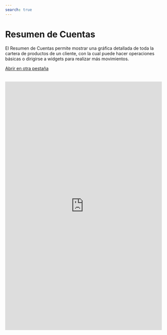 ```yaml
---
search: true
---
```


# Resumen de Cuentas

El Resumen de Cuentas permite mostrar una gráfica detallada de toda la cartera de productos de un cliente, con la cual puede hacer operaciones básicas o dirigirse a widgets para realizar más movimientos.

[Abrir en otra pestaña](https://widgets-es.modyo.com/personas/summary)
<iframe id="widgetFrame" src="https://widgets-es.modyo.com/personas/summary" width="100%"  frameBorder="0"  style="min-height:800px;overflow:auto;margin-top:20px;"/>

### Funciones

Presenta la posición del cliente en los distintos productos que tiene con la institución financiera. (Cuentas y Tarjetas).

Los resúmenes individuales presentan la información del producto específico de manera numérica y gráfica.

#### Cuenta Corriente

La sección de Cuenta Corriente permite ver un resumen general de los montos disponibles, además de acceso a operaciones como transferencias y movimientos.

| Funcionalidad    | Descripción                                                                              |
|:-----------------|:-----------------------------------------------------------------------------------------|
| Saldo disponible | Muestra el saldo total disponible en la cuenta corriente.                                |
| Total Cargos     | Permite ver el total de cargos de cada cuenta.                                           |
| Total Abonos     | Muestra el total de abonos o depósitos que se le han hecho a una cuenta.                 |
| Linea de Crédito | Muestra el estado de la línea de crédito de la cuenta.                                   |
| Monto disponible | Muestra el monto total disponible en la línea de crédito de la cuenta.                   |
| Transferir       | Deriva al widget de Transferencias de cada cuenta.                                       |
| Movimientos      | Deriva al widget de Movimientos de la cuenta, para ver detalladamente cada uno de ellos. |

#### Cuenta Vista

Esta sección tiene las mismas funciones que la de Cuenta Corriente. Sin embargo, sólo cambia en la sección Linea de Crédito, donde se reemplaza por los últimos movimientos y cargos realizados al producto.

| Funcionalidad       | Descripción                                                                                            |
|:--------------------|:-------------------------------------------------------------------------------------------------------|
| Saldo disponible    | Muestra el saldo total disponible en la cuenta corriente.                                              |
| Total Cargos        | Permite ver el total de cargos de cada cuenta.                                                         |
| Total Abonos        | Muestra el total de abonos o depósitos que se le han hecho a una cuenta.                               |
| Últimos movimientos | Muestra un listado de los últimos movimientos y cargos hechos a la cuenta, junto con su monto y fecha. |
| Transferir          | Deriva al widget de Transferencias de cada cuenta.                                                     |
| Movimientos         | Deriva al widget de Movimientos de la cuenta, para ver detalladamente cada uno de ellos.               |

#### Tarjetas de Crédito

Cada una de las tarjetas de crédito tiene su propio módulo gráfico, que permite ver los detalles de cada una de ellas, su monto utilizado y disponible y los últimos movimientos.
Además, separa el cupo nacional del internacional, incluyendo una gráfica que permite ver en proporción lo utilizado.

| Funcionalidad       | Descripción                                                                                                                                     |
|:--------------------|:------------------------------------------------------------------------------------------------------------------------------------------------|
| Monto nacional      | Muestra el monto nacional utilizado y autorizado, además de una gráfica que indica el primer número en pesos versus el total autorizado.        |
| Monto internacional | Muestra el monto internacional utilizado y autorizado, además de una gráfica que indica el primer número versus el total autorizado en dólares. |
| Pagar               | Deriva al widget de Pago de Tarjetas, donde podrá abonar los montos facturados.                                                                 |
| Movimientos         | Deriva al widget de Movimientos de la tarjeta, para ver detalladamente cada uno de ellos.                                                       |

<script>

  export default {
    mounted() {

      function setIframeHeightCO(id, ht) {
          var ifrm = document.getElementById(id);
          if(ifrm) {
            ifrm.style.height = ht + 4 + "px";
          }
      }
      // iframed document sends its height using postMessage
      function handleDocHeightMsg(e) {
          // check origin
          if ( e.origin === 'https://widgets-es.modyo.com' ) {
              // parse data
              var data = JSON.parse( e.data );

              console.log('data:', data)
              // check data object
              if ( data['docHeight'] ) {
                  setIframeHeightCO( 'widgetFrame', data['docHeight'] );
              } else {
                  setIframeHeightCO( 'widgetFrame', 700 );
              }
          }
      }

      // assign message handler
      if ( window.addEventListener ) {
          window.addEventListener('message', handleDocHeightMsg, false);
      }
    }
  }

</script>
